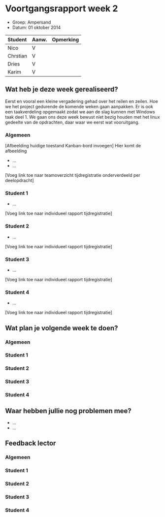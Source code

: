 # Voortgangsrapport week 2

* Groep: Ampersand
* Datum: 01 oktober 2014

| Student  | Aanw. | Opmerking |
| :---     | :---  | :---      |
| Nico |   V    |           |
| Chrstian |   V    |           |
| Dries | V      |           |
| Karim |   V    |           |

## Wat heb je deze week gerealiseerd?
Eerst en vooral een kleine vergadering gehad over het reilen en zeilen. Hoe we het project gedurende de komende weken gaan aanpakken.
Er is ook een taakverdeling opgemaakt zodat we aan de slag kunnen met Windows taak deel 1.
We gaan ons deze week bewust niet bezig houden met het linux gedeelte van de opdrachten, daar waar we eerst wat vooruitgang.
### Algemeen

[Afbeelding huidige toestand Kanban-bord invoegen]
Hier komt de afbeelding
* ...
* ...

[Voeg link toe naar teamoverzicht tijdregistratie onderverdeeld per deelopdracht]

### Student 1

* ...

[Voeg link toe naar individueel rapport tijdregistratie]

### Student 2

* ...

[Voeg link toe naar individueel rapport tijdregistratie]

### Student 3

* ...

[Voeg link toe naar individueel rapport tijdregistratie]

### Student 4

* ...

[Voeg link toe naar individueel rapport tijdregistratie]

## Wat plan je volgende week te doen?

### Algemeen
### Student 1
### Student 2
### Student 3
### Student 4

## Waar hebben jullie nog problemen mee?

* ...
* ...

## Feedback lector

### Algemeen

### Student 1
### Student 2
### Student 3
### Student 4

